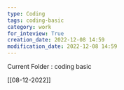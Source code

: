 ```yaml
---
type: Coding  
tags: coding-basic
category: work
for_inteview: True
creation_date: 2022-12-08 14:59
modification_date: 2022-12-08 14:59
---
```


  
Current Folder : coding basic




[[08-12-2022]]
